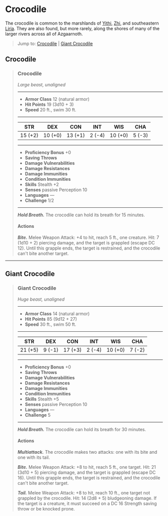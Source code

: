 # Crocodile
The crocodile is common to the marshlands of [Yithi](../Nations/Yithi.md), [Zhi](../Nations/Zhi.md), and southeastern [Liria](../Nations/Liria.md). They are also found, but more rarely, along the shores of many of the larger rivers across all of Azgaarnoth.

> Jump to: [Crocodile](#crocodile-1) | [Giant Crocodile](#giant-crocodile)

## Crocodile

>### Crocodile
>*Large beast, unaligned*
>___
>- **Armor Class** 12 (natural armor)
>- **Hit Points** 19 (3d10 + 3)
>- **Speed** 20 ft., swim 30 ft.
>___
>|**STR**|**DEX**|**CON**|**INT**|**WIS**|**CHA**|
>|:---:|:---:|:---:|:---:|:---:|:---:|
>|15 (+2)|10 (+0)|13 (+1)|2 (-4)|10 (+0)|5 (-3)|
>
>___
>- **Proficiency Bonus** +0
>- **Saving Throws** 
>- **Damage Vulnerabilities** 
>- **Damage Resistances** 
>- **Damage Immunities** 
>- **Condition Immunities** 
>- **Skills** Stealth +2
>- **Senses** passive Perception 10
>- **Languages** —
>- **Challenge** 1/2
>___
>***Hold Breath.*** The crocodile can hold its breath for 15 minutes.
>
>#### Actions
>***Bite.*** Melee Weapon Attack: +4 to hit, reach 5 ft., one creature. Hit: 7 (1d10 + 2) piercing damage, and the target is grappled (escape DC 12). Until this grapple ends, the target is restrained, and the crocodile can't bite another target.
>

---

## Giant Crocodile

>### Giant Crocodile
>*Huge beast, unaligned*
>___
>- **Armor Class** 14 (natural armor)
>- **Hit Points** 85 (9d12 + 27)
>- **Speed** 30 ft., swim 50 ft.
>___
>|**STR**|**DEX**|**CON**|**INT**|**WIS**|**CHA**|
>|:---:|:---:|:---:|:---:|:---:|:---:|
>|21 (+5)|9 (-1)|17 (+3)|2 (-4)|10 (+0)|7 (-2)|
>
>___
>- **Proficiency Bonus** +0
>- **Saving Throws** 
>- **Damage Vulnerabilities** 
>- **Damage Resistances** 
>- **Damage Immunities** 
>- **Condition Immunities** 
>- **Skills** Stealth +5
>- **Senses** passive Perception 10
>- **Languages** —
>- **Challenge** 5
>___
>***Hold Breath.*** The crocodile can hold its breath for 30 minutes.
>
>#### Actions
>***Multiattack.*** The crocodile makes two attacks: one with its bite and one with its tail.
>
>***Bite.*** Melee Weapon Attack: +8 to hit, reach 5 ft., one target. Hit: 21 (3d10 + 5) piercing damage, and the target is grappled (escape DC 16). Until this grapple ends, the target is restrained, and the crocodile can't bite another target.
>
>***Tail.*** Melee Weapon Attack: +8 to hit, reach 10 ft., one target not grappled by the crocodile. Hit: 14 (2d8 + 5) bludgeoning damage. If the target is a creature, it must succeed on a DC 16 Strength saving throw or be knocked prone.
>
